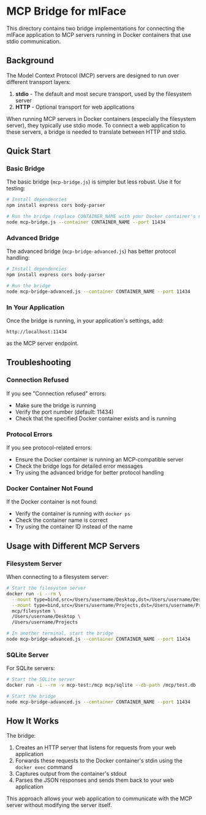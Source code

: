 # MCP Bridge for mlFace

This directory contains two bridge implementations for connecting the mlFace application to MCP servers running in Docker containers that use stdio communication.

## Background

The Model Context Protocol (MCP) servers are designed to run over different transport layers:

1. **stdio** - The default and most secure transport, used by the filesystem server
2. **HTTP** - Optional transport for web applications

When running MCP servers in Docker containers (especially the filesystem server), they typically use stdio mode. To connect a web application to these servers, a bridge is needed to translate between HTTP and stdio.

## Quick Start

### Basic Bridge

The basic bridge (`mcp-bridge.js`) is simpler but less robust. Use it for testing:

```bash
# Install dependencies
npm install express cors body-parser

# Run the bridge (replace CONTAINER_NAME with your Docker container's name)
node mcp-bridge.js --container CONTAINER_NAME --port 11434
```

### Advanced Bridge

The advanced bridge (`mcp-bridge-advanced.js`) has better protocol handling:

```bash
# Install dependencies
npm install express cors body-parser

# Run the bridge
node mcp-bridge-advanced.js --container CONTAINER_NAME --port 11434
```

### In Your Application

Once the bridge is running, in your application's settings, add:

```
http://localhost:11434
```

as the MCP server endpoint.

## Troubleshooting

### Connection Refused

If you see "Connection refused" errors:
- Make sure the bridge is running
- Verify the port number (default: 11434)
- Check that the specified Docker container exists and is running

### Protocol Errors

If you see protocol-related errors:
- Ensure the Docker container is running an MCP-compatible server
- Check the bridge logs for detailed error messages
- Try using the advanced bridge for better protocol handling

### Docker Container Not Found

If the Docker container is not found:
- Verify the container is running with `docker ps`
- Check the container name is correct
- Try using the container ID instead of the name

## Usage with Different MCP Servers

### Filesystem Server

When connecting to a filesystem server:

```bash
# Start the filesystem server
docker run -i --rm \
  --mount type=bind,src=/Users/username/Desktop,dst=/Users/username/Desktop \
  --mount type=bind,src=/Users/username/Projects,dst=/Users/username/Projects \
  mcp/filesystem \
  /Users/username/Desktop \
  /Users/username/Projects

# In another terminal, start the bridge
node mcp-bridge-advanced.js --container CONTAINER_NAME --port 11434
```

### SQLite Server

For SQLite servers:

```bash
# Start the SQLite server
docker run -i --rm -v mcp-test:/mcp mcp/sqlite --db-path /mcp/test.db

# Start the bridge
node mcp-bridge-advanced.js --container CONTAINER_NAME --port 11434
```

## How It Works

The bridge:
1. Creates an HTTP server that listens for requests from your web application
2. Forwards these requests to the Docker container's stdin using the `docker exec` command
3. Captures output from the container's stdout
4. Parses the JSON responses and sends them back to your web application

This approach allows your web application to communicate with the MCP server without modifying the server itself.
